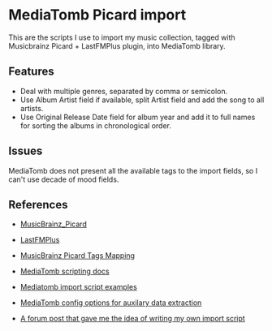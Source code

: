 MediaTomb Picard import
=======================

This are the scripts I use to import my music collection, tagged with Musicbrainz Picard + LastFMPlus plugin, into MediaTomb library.

Features
--------

* Deal with multiple genres, separated by comma or semicolon.
* Use Album Artist field if available, split Artist field and add the song to all artists.
* Use Original Release Date field for album year and add it to full names for sorting the albums in chronological order.

Issues
------

MediaTomb does not present all the available tags to the import fields, so I can't use decade of mood fields.

References
----------

* [MusicBrainz_Picard](http://musicbrainz.org/doc/MusicBrainz_Picard)
* [LastFMPlus](http://musicbrainz.org/doc/MusicBrainz_Picard/Documentation/Plugins/Lastfmplus)
* [MusicBrainz Picard Tags Mapping](http://wiki.musicbrainz.org/MusicBrainz_Picard/Tags/Mapping)

* [MediaTomb scripting docs](http://mediatomb.cc/pages/scripting)
* [Mediatomb import script examples](http://mediatomb.cc/dokuwiki/scripting:scripting)
* [MediaTomb config options for auxilary data extraction](http://mediatomb.cc/pages/documentation#id2858022)
* [A forum post that gave me the idea of writing my own import script](http://sourceforge.net/projects/mediatomb/forums/forum/440751/topic/4732119)

